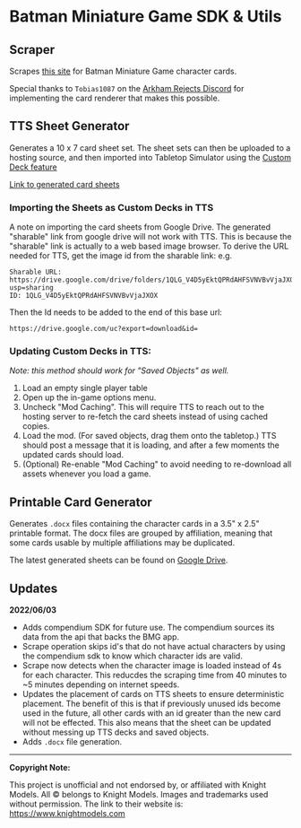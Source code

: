# Batman Miniature Game SDK & Utils


## Scraper
Scrapes [this site](https://gilham.solutions/cards/1) for Batman Miniature Game character cards.

Special thanks to `Tobias1087` on the [Arkham Rejects Discord](https://discord.gg/WzZeWzcgua) for implementing the card
renderer that makes this possible.

## TTS Sheet Generator

Generates a 10 x 7 card sheet set. The sheet sets can then
be uploaded to a hosting source, and then imported into Tabletop Simulator
using the [Custom Deck feature](https://kb.tabletopsimulator.com/custom-content/custom-deck/)

[Link to generated card sheets](https://drive.google.com/drive/folders/1QLG_V4D5yEktQPRdAHFSVNVBvVjaJXOX?usp=sharing)


### Importing the Sheets as Custom Decks in TTS
A note on importing the card sheets from Google Drive. The generated "sharable" link from google drive will not work 
with TTS. This is because the "sharable" link is actually to a web based image browser. To derive the URL needed for
TTS, get the image id from the sharable link:
e.g.
```
Sharable URL: https://drive.google.com/drive/folders/1QLG_V4D5yEktQPRdAHFSVNVBvVjaJXOX?usp=sharing
ID: 1QLG_V4D5yEktQPRdAHFSVNVBvVjaJXOX
```

Then the Id needs to be added to the end of this base url:
```
https://drive.google.com/uc?export=download&id=
```

### Updating Custom Decks in TTS:

*Note: this method should work for "Saved Objects" as well.*

1. Load an empty single player table
2. Open up the in-game options menu.
3. Uncheck "Mod Caching". This will require TTS to reach out to the hosting server to re-fetch the card sheets instead 
  of using cached copies.
4. Load the mod. (For saved objects, drag them onto the tabletop.) TTS should post a message that it is loading, and
  after a few moments the updated cards should load.
5. (Optional) Re-enable "Mod Caching" to avoid needing to re-download all assets whenever you load a game.

## Printable Card Generator

Generates `.docx` files containing the character cards in a 3.5" x 2.5" printable format. The docx files are grouped
by affiliation, meaning that some cards usable by multiple affiliations may be duplicated. 

The latest generated sheets can be found on [Google Drive](https://drive.google.com/drive/folders/1rOblle0vGKcGQrTGBC88SlWbJ21hlL58?usp=sharing).

## Updates

**2022/06/03**
- Adds compendium SDK for future use. The compendium sources its data from the api that backs the BMG app.
- Scrape operation skips id's that do not have actual characters by using the compendium sdk to know which character
    ids are valid.
- Scrape now detects when the character image is loaded instead of 4s for each character. This reducdes the scraping 
    time from 40 minutes to ~5 minutes depending on internet speeds.
- Updates the placement of cards on TTS sheets to ensure deterministic placement. The benefit of this is that if previously
    unused ids become used in the future, all other cards with an id greater than the new card will not be effected.
    This also means that the sheet can be updated without messing up TTS decks and saved objects.
- Adds `.docx` file generation.


<hr>

**Copyright Note:**

This project is unofficial and not endorsed by, or affiliated with Knight Models. All © belongs to Knight Models. Images and trademarks used without permission.
The link to their website is: https://www.knightmodels.com
